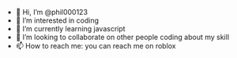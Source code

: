 - 👋 Hi, I’m @phil000123
- 👀 I’m interested in coding
- 🌱 I’m currently learning javascript
- 💞️ I’m looking to collaborate on other people coding about my skill
- 📫 How to reach me: you can reach me on roblox

<!---
phil000123/phil000123 is a ✨ special ✨ repository because its `README.md` (this file) appears on your GitHub profile.
You can click the Preview link to take a look at your changes.
--->
